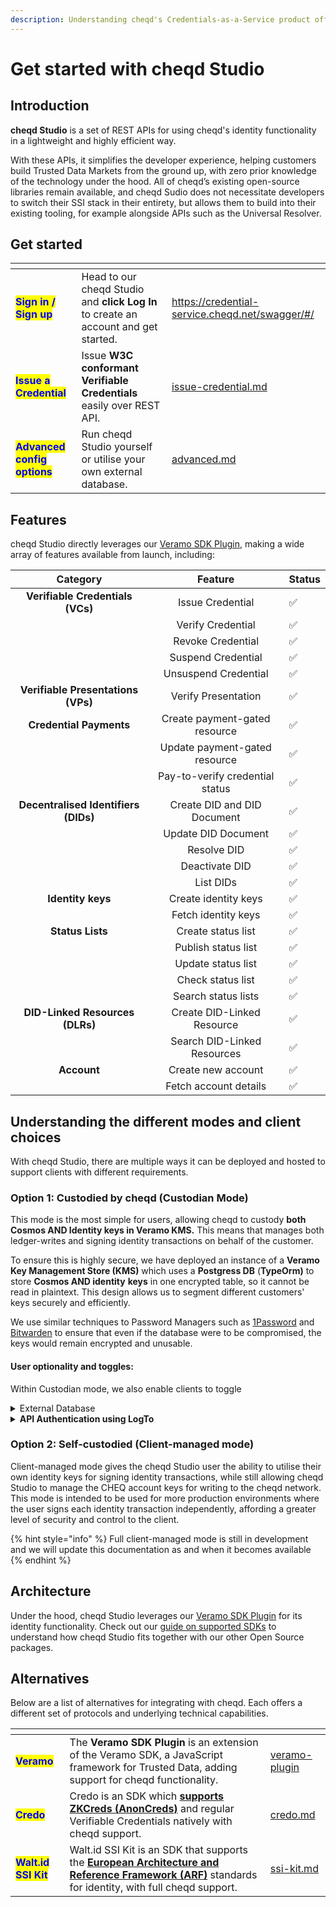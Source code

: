 ```yaml
---
description: Understanding cheqd's Credentials-as-a-Service product offering
---
```


# Get started with cheqd Studio

## Introduction

**cheqd Studio** is a set of REST APIs for using cheqd's identity functionality in a lightweight and highly efficient way.&#x20;

With these APIs, it simplifies the developer experience, helping customers build Trusted Data Markets from the ground up, with zero prior knowledge of the technology under the hood. All of cheqd’s existing open-source libraries remain available, and cheqd Sudio does not necessitate developers to switch their SSI stack in their entirety, but allows them to build into their existing tooling, for example alongside APIs such as the Universal Resolver.

## Get started

<table data-view="cards"><thead><tr><th></th><th></th><th data-hidden data-card-target data-type="content-ref"></th></tr></thead><tbody><tr><td><mark style="color:blue;"><strong>Sign in / Sign up</strong></mark></td><td>Head to our cheqd Studio and <strong>click Log In</strong> to create an account and get started.</td><td><a href="https://credential-service.cheqd.net/swagger/#/">https://credential-service.cheqd.net/swagger/#/</a></td></tr><tr><td><mark style="color:blue;"><strong>Issue a Credential</strong></mark></td><td>Issue <strong>W3C conformant Verifiable Credentials</strong> easily over REST API.</td><td><a href="../credentials/issue-credential.md">issue-credential.md</a></td></tr><tr><td><mark style="color:blue;"><strong>Advanced config options</strong></mark></td><td>Run cheqd Studio yourself or utilise your own external database.</td><td><a href="advanced.md">advanced.md</a></td></tr></tbody></table>

## Features

cheqd Studio directly leverages our [Veramo SDK Plugin](https://github.com/cheqd/did-provider-cheqd), making a wide array of features available from launch, including:

|               Category               |             Feature             | Status |
| :----------------------------------: | :-----------------------------: | ------ |
|   **Verifiable Credentials (VCs)**   |         Issue Credential        | ✅      |
|                                      |        Verify Credential        | ✅      |
|                                      |        Revoke Credential        | ✅      |
|                                      |        Suspend Credential       | ✅      |
|                                      |       Unsuspend Credential      | ✅      |
|  **Verifiable Presentations (VPs)**  |       Verify Presentation       | ✅      |
|        **Credential Payments**       |  Create payment-gated resource  | ✅      |
|                                      |  Update payment-gated resource  | ✅      |
|                                      | Pay-to-verify credential status | ✅      |
| **Decentralised Identifiers (DIDs)** |   Create DID and DID Document   | ✅      |
|                                      |       Update DID Document       | ✅      |
|                                      |           Resolve DID           | ✅      |
|                                      |          Deactivate DID         | ✅      |
|                                      |            List DIDs            | ✅      |
|           **Identity keys**          |       Create identity keys      | ✅      |
|                                      |       Fetch identity keys       | ✅      |
|           **Status Lists**           |        Create status list       | ✅      |
|                                      |       Publish status list       | ✅      |
|                                      |        Update status list       | ✅      |
|                                      |        Check status list        | ✅      |
|                                      |       Search status lists       | ✅      |
|    **DID-Linked Resources (DLRs)**   |    Create DID-Linked Resource   | ✅      |
|                                      |   Search DID-Linked Resources   | ✅      |
|              **Account**             |        Create new account       | ✅      |
|                                      |      Fetch account details      | ✅      |

## Understanding the different modes and client choices

With cheqd Studio, there are multiple ways it can be deployed and hosted to support clients with different requirements.&#x20;

### Option 1: Custodied by cheqd (Custodian Mode)

This mode is the most simple for users, allowing cheqd to custody **both Cosmos AND Identity keys in Veramo KMS.** This means that manages both ledger-writes and signing identity transactions on behalf of the customer.

To ensure this is highly secure, we have deployed an instance of a **Veramo Key Management Store (KMS)** which uses a **Postgress DB** (**TypeOrm)** to store **Cosmos AND identity** **keys** in one encrypted table, so  it cannot be read in plaintext. This design allows us to segment different customers' keys securely and efficiently.

We use similar techniques to Password Managers such as [1Password](https://1password.com/) and [Bitwarden](https://bitwarden.com/) to ensure that even if the database were to be compromised, the keys would remain encrypted and unusable.

#### User optionality and toggles:

Within Custodian mode, we also enable clients to toggle

<details>

<summary>External Database</summary>



Clients are able to choose whether to use our default database for storing keys or utilise their own database.&#x20;

By default, `ENABLE_EXTERNAL_DB` is set to off/`false`. To enable external Veramo KMS database, set `ENABLE_EXTERNAL_DB` to `true`, then define below environment variables in `.env` file:

1. `EXTERNAL_DB_CONNECTION_URL`: PostgreSQL database connection URL, e.g. `postgres://<user>:<password>@<host>:<port>/<database>`.
2. `EXTERNAL_DB_ENCRYPTION_KEY`: Secret key used to encrypt the Veramo key-specific database tables. This adds a layer of protection by not storing the database in plaintext.
3. `EXTERNAL_DB_CERTIFICATE`: Custom CA certificate required to connect to the database (optional).

</details>

<details>

<summary><strong>API Authentication using LogTo</strong></summary>

By default, the application **has API authentication disabled** (which can be changed in configuration). If, however, you'd like to run the app with API authentication features, the following variables need to be configured.

We use a self-hosted version of [LogTo](https://logto.io/), which supports OpenID Connect. Theoretically, these values could also be replaced with [LogTo Cloud](http://cloud.logto.io/) or any other OpenID Connect identity provider.

By default, `ENABLE_AUTHENTICATION` is set to off/`false`. To enable external Veramo KMS database, set `ENABLE_AUTHENTICATION` to `true`, then define below environment variables in `.env` file:

1. **Endpoints**
   1. `LOGTO_ENDPOINT`: API endpoint for LogTo server
   2. `LOGTO_DEFAULT_RESOURCE_URL`: Root of API resources in this application to be guarded. (Default: `http://localhost:3000/api` on localhost.)
   3. `LOGTO_MANAGEMENT_API`: URL of management API for LogTo (default is `https://default.logto.app/api`)
   4. `CORS_ALLOWED_ORIGINS`: CORS allowed origins used in the app
2. **User-facing APIs**
   1. `LOGTO_APP_ID`: Application ID for the Credential Service application in LogTo. This can be set up as type "Traditional Web"
   2. `LOGTO_APP_SECRET`: Application secret associated with App ID above.
3. **Machine-to-machine backend APIs**
   1. `LOGTO_M2M_APP_ID`: Application ID for machine-to-machine application in LogTo. This is used for elevated management APIs within LogTo.
   2. `LOGTO_M2M_APP_SECRET`: Application secret
4. **Default role update using** [**LogTo webhooks**](https://docs.logto.io/next/docs/recipes/webhooks/): LogTo supports webhooks to fire of requests to an API when it detects certain actions/changes. If you want to automatically assign a role to users, a webhook is recommended to be setup for firing off whenever there's a new account created, or a new sign-in.
   1. `LOGTO_DEFAULT_ROLE_ID`: LogTo Role ID for the default role to put new users into.
   2. `LOGTO_WEBHOOK_SECRET`: Webhook secret to authenticate incoming webhook requests from LogTo.
5. **Miscellaneous**
   1. `DEFAULT_CUSTOMER_ID`: Customer/user in LogTo to use for unauthenticated users
   2. `COOKIE_SECRET`: Secret for cookie encryption.

</details>

### Option 2: Self-custodied (Client-managed mode)

Client-managed mode gives the cheqd Studio user the ability to utilise their own identity keys for signing identity transactions, while still allowing cheqd Studio to manage the CHEQ account keys for writing to the cheqd network. This mode is intended to be used for more production environments where the user signs each identity transaction independently, affording a greater level of security and control to the client.

{% hint style="info" %}
Full client-managed mode is still in development and we will update this documentation as and when it becomes available
{% endhint %}

## Architecture

Under the hood, cheqd Studio leverages our [Veramo SDK Plugin](https://github.com/cheqd/did-provider-cheqd) for its identity functionality. Check out our [guide on supported SDKs](../../sdk/understanding-sdks.md) to understand how cheqd Studio fits together with our other Open Source packages.

## Alternatives

Below are a list of alternatives for integrating with cheqd. Each offers a different set of protocols and underlying technical capabilities.

<table data-view="cards" data-full-width="false"><thead><tr><th></th><th></th><th data-hidden data-card-target data-type="content-ref"></th></tr></thead><tbody><tr><td><mark style="color:blue;"><strong>Veramo</strong></mark></td><td>The <strong>Veramo SDK Plugin</strong> is an extension of the Veramo SDK, a JavaScript framework for Trusted Data, adding support for cheqd functionality.</td><td><a href="../../sdk/veramo-plugin/">veramo-plugin</a></td></tr><tr><td><mark style="color:blue;"><strong>Credo</strong></mark></td><td>Credo is an SDK which <a href="https://hyperledger.github.io/anoncreds-spec/"><strong>supports ZKCreds (AnonCreds)</strong></a> and regular Verifiable Credentials natively with cheqd support. </td><td><a href="../../sdk/credo.md">credo.md</a></td></tr><tr><td><mark style="color:blue;"><strong>Walt.id SSI Kit</strong></mark></td><td>Walt.id SSI Kit is an SDK that supports the <a href="https://digital-strategy.ec.europa.eu/en/library/european-digital-identity-architecture-and-reference-framework-outline"><strong>European Architecture and Reference Framework (ARF)</strong></a> standards for identity, with full cheqd support. </td><td><a href="../../sdk/ssi-kit.md">ssi-kit.md</a></td></tr></tbody></table>
